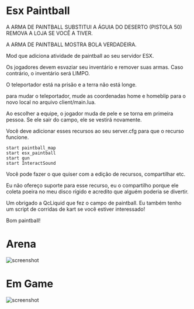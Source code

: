 # Esx Paintball

A ARMA DE PAINTBALL SUBSTITUI A ÁGUIA DO DESERTO (PISTOLA 50) REMOVA A LOJA SE VOCÊ A TIVER.

A ARMA DE PAINTBALL MOSTRA BOLA VERDADEIRA.

Mod que adiciona atividade de paintball ao seu servidor ESX.

Os jogadores devem esvaziar seu inventário e remover suas armas. Caso contrário, o inventário será LIMPO.

O teleportador está na prisão e a terra não está longe.

para mudar o teleportador, mude as coordenadas home e homeblip para o novo local no arquivo client/main.lua.

Ao escolher a equipe, o jogador muda de pele e se torna em primeira pessoa. Se ele sair do campo, ele se vestirá novamente.

Você deve adicionar esses recursos ao seu server.cfg para que o recurso funcione.

```
start paintball_map
start esx_paintball
start gun
start InteractSound
```

Você pode fazer o que quiser com a edição de recursos, compartilhar etc.

Eu não ofereço suporte para esse recurso, eu o compartilho porque ele coleta poeira
no meu disco rígido e acredito que alguém poderia se divertir.

Um obrigado a QcLiquid que fez o campo de paintball.
Eu também tenho um script de corridas de kart se você estiver interessado!

Bom paintball!

# Arena
![screenshot](https://cdn.discordapp.com/attachments/433059481815875595/433497065838870528/unknown.png)
# Em Game
![screenshot](https://cdn.discordapp.com/attachments/433059481815875595/433496798816894986/unknown1.png)
